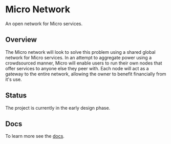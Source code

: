 # Micro Network

An open network for Micro services.

## Overview

The Micro network will look to solve this problem using a shared global network for Micro services. In an attempt to 
aggregate power using a crowdsourced manner, Micro will enable users to run their own nodes that offer services 
to anyone else they peer with. Each node will act as a gateway to the entire network, allowing the owner to benefit 
financially from it's use.

## Status

The project is currently in the early design phase.

## Docs

To learn more see the [docs](docs).
